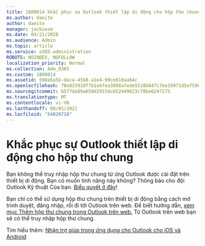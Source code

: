 ```yaml
---
title: 1800014 khắc phục sự Outlook thiết lập di động cho hộp thư chung
ms.author: daeite
author: daeite
manager: jackiesm
ms.date: 04/21/2020
ms.audience: Admin
ms.topic: article
ms.service: o365-administration
ROBOTS: NOINDEX, NOFOLLOW
localization_priority: Normal
ms.collection: Adm_O365
ms.custom: 1800014
ms.assetid: 598e6a5b-daca-45b8-a1e4-99ce018aa64c
ms.openlocfilehash: 78e015918f7b1ebfea3898a7ede5518b847c7be19971d5ef59854da8b005667f
ms.sourcegitcommit: b5f7da89a650d2915dc652449623c78be6247175
ms.translationtype: MT
ms.contentlocale: vi-VN
ms.lasthandoff: 08/05/2021
ms.locfileid: "54020718"
---
```

# <a name="troubleshooting-outlook-mobile-setup-for-a-shared-mailbox"></a>Khắc phục sự Outlook thiết lập di động cho hộp thư chung

Bạn không thể truy nhập hộp thư chung từ ứng Outlook được cài đặt trên thiết bị di động. Bạn có muốn tính năng này không? Thông báo cho đội Outlook Kỹ thuật Của bạn. [Biểu quyết ở đây](https://go.microsoft.com/fwlink/?linked=862116)!
  
Bạn chỉ có thể sử dụng hộp thư chung trên thiết bị di động bằng cách mở trình duyệt, đăng nhập, rồi đi tới Outlook trên web. Để biết hướng dẫn, [xem mục Thêm hộp thư chung trong Outlook trên web.](https://support.office.com/article/add-a-shared-mailbox-to-outlook-on-the-web-98b5a90d-4e38-415d-a030-f09a4cd28207) Từ Outlook trên web bạn sẽ có thể truy nhập hộp thư chung.
  
Tìm hiểu thêm: [Nhận trợ giúp trong ứng dụng cho Outlook cho iOS và Android](https://support.office.com/article/Get-in-app-help-for-Outlook-for-iOS-and-Android-218a22d1-9fa5-4889-b689-de1c63493243)
  

